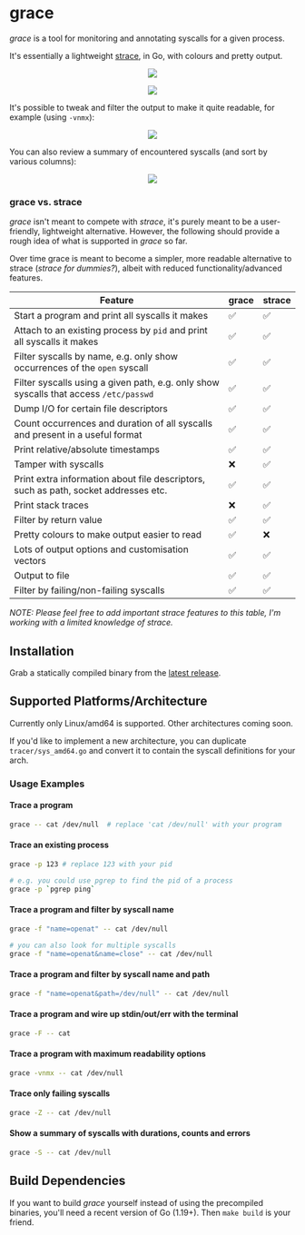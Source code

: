 # grace

_grace_ is a tool for monitoring and annotating syscalls for a given process.

It's essentially a lightweight [strace](https://en.wikipedia.org/wiki/Strace), in Go, with colours and pretty output.

<p align="center">
<img src="demo.gif"/>
</p>

<p align="center">
<img src="compare.png"/>
</p>

It's possible to tweak and filter the output to make it quite readable, for example (using `-vnmx`):

<p align="center">
<img src="ux.png"/>
</p>

You can also review a summary of encountered syscalls (and sort by various columns):

<p align="center">
<img src="summary.png"/>
</p>


### grace vs. strace

_grace_ isn't meant to compete with _strace_, it's purely meant to be a user-friendly, lightweight alternative. However, the following should provide a rough idea of what is supported in _grace_ so far.

Over time grace is meant to become a simpler, more readable alternative to strace (_strace for dummies?_), albeit with reduced functionality/advanced features.

| Feature                                                                               | grace | strace |
|---------------------------------------------------------------------------------------|-------|--------|
| Start a program and print all syscalls it makes                                       | ✅     | ✅      |
| Attach to an existing process by `pid` and print all syscalls it makes                | ✅     | ✅      |
| Filter syscalls by name, e.g. only show occurrences of the `open` syscall             | ✅     | ✅      |
| Filter syscalls using a given path, e.g. only show syscalls that access `/etc/passwd` | ✅     | ✅      |
| Dump I/O for certain file descriptors                                                 | ✅     | ✅      |
| Count occurrences and duration of all syscalls and present in a useful format         | ✅     | ✅      |
| Print relative/absolute timestamps                                                    | ✅     | ✅      |
| Tamper with syscalls                                                                  | ❌     | ✅      |
| Print extra information about file descriptors, such as path, socket addresses etc.   | ✅     | ✅      |
| Print stack traces                                                                    | ❌     | ✅      |
| Filter by return value                                                                | ✅     | ✅      |
| Pretty colours to make output easier to read                                          | ✅     | ❌      |
| Lots of output options and customisation vectors                                      | ✅     | ✅      |
| Output to file                                                                        | ✅     | ✅      |
| Filter by failing/non-failing syscalls                                                | ✅     | ✅      |

_NOTE: Please feel free to add important strace features to this table, I'm working with a limited knowledge of strace._



## Installation

Grab a statically compiled binary from the [latest release](https://github.com/liamg/grace/releases/latest).

## Supported Platforms/Architecture

Currently only Linux/amd64 is supported. Other architectures coming soon.

If you'd like to implement a new architecture, you can duplicate `tracer/sys_amd64.go` and convert it to contain the syscall definitions for your arch.

### Usage Examples

#### Trace a program

```bash
grace -- cat /dev/null  # replace 'cat /dev/null' with your program
```

#### Trace an existing process

```bash
grace -p 123 # replace 123 with your pid

# e.g. you could use pgrep to find the pid of a process
grace -p `pgrep ping`
```

#### Trace a program and filter by syscall name

```bash
grace -f "name=openat" -- cat /dev/null 

# you can also look for multiple syscalls
grace -f "name=openat&name=close" -- cat /dev/null
```

#### Trace a program and filter by syscall name and path

```bash
grace -f "name=openat&path=/dev/null" -- cat /dev/null
```

#### Trace a program and wire up stdin/out/err with the terminal

```bash
grace -F -- cat
```

#### Trace a program with maximum readability options

```bash
grace -vnmx -- cat /dev/null
```

#### Trace only failing syscalls

```bash
grace -Z -- cat /dev/null 
```

#### Show a summary of syscalls with durations, counts and errors

```bash
grace -S -- cat /dev/null
```

## Build Dependencies

If you want to build _grace_ yourself instead of using the precompiled binaries, you'll need a recent version of Go (1.19+). Then `make build` is your friend.
